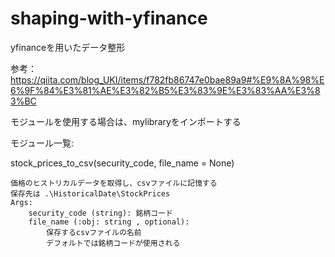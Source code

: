 # shaping-with-yfinance
yfinanceを用いたデータ整形

参考：https://qiita.com/blog_UKI/items/f782fb86747e0bae89a9#%E9%8A%98%E6%9F%84%E3%81%AE%E3%82%B5%E3%83%9E%E3%83%AA%E3%83%BC

モジュールを使用する場合は、mylibraryをインポートする

モジュール一覧:

stock_prices_to_csv(security_code, file_name = None)
   
    価格のヒストリカルデータを取得し、csvファイルに記憶する
    保存先は .\HistoricalDate\StockPrices
    Args:
        security_code (string): 銘柄コード
        file_name (:obj: string , optional): 
            保存するcsvファイルの名前
            デフォルトでは銘柄コードが使用される
